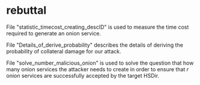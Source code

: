 # rebuttal
File "statistic_timecost_creating_descID" is used to measure the time cost required to generate an onion service.

File "Details_of_derive_probability" describes the details of deriving the probability of collateral damage for our attack.

File "solve_number_malicious_onion" is used to solve the question that how many onion services the attacker needs to create in order to ensure that $r$ onion services are successfully accepted by the target HSDir.
